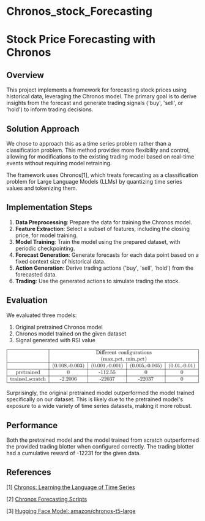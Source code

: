 # Chronos_stock_Forecasting
# Stock Price Forecasting with Chronos


## Overview

This project implements a framework for forecasting stock prices using historical data, leveraging the Chronos model. The primary goal is to derive insights from the forecast and generate trading signals ('buy', 'sell', or 'hold') to inform trading decisions.

## Solution Approach

We chose to approach this as a time series problem rather than a classification problem. This method provides more flexibility and control, allowing for modifications to the existing trading model based on real-time events without requiring model retraining.

The framework uses Chronos[1], which treats forecasting as a classification problem for Large Language Models (LLMs) by quantizing time series values and tokenizing them.

## Implementation Steps

1. **Data Preprocessing**: Prepare the data for training the Chronos model.
2. **Feature Extraction**: Select a subset of features, including the closing price, for model training.
3. **Model Training**: Train the model using the prepared dataset, with periodic checkpointing.
4. **Forecast Generation**: Generate forecasts for each data point based on a fixed context size of historical data.
5. **Action Generation**: Derive trading actions ('buy', 'sell', 'hold') from the forecasted data.
6. **Trading**: Use the generated actions to simulate trading the stock.

## Evaluation

We evaluated three models:
1. Original pretrained Chronos model
2. Chronos model trained on the given dataset
3. Signal generated with RSI value

![Preview Diagram](preview.png)


Surprisingly, the original pretrained model outperformed the model trained specifically on our dataset. This is likely due to the pretrained model's exposure to a wide variety of time series datasets, making it more robust.

## Performance

Both the pretrained model and the model trained from scratch outperformed the provided trading blotter when configured correctly. The trading blotter had a cumulative reward of -12231 for the given data.

## References

[1] [Chronos: Learning the Language of Time Series](https://arxiv.org/pdf/2403.07815)

[2] [Chronos Forecasting Scripts](https://github.com/amazon-science/chronos-forecasting/tree/main/scripts)

[3] [Hugging Face Model: amazon/chronos-t5-large](https://huggingface.co/amazon/chronos-t5-large)

